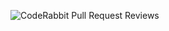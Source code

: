 ![CodeRabbit Pull Request Reviews](https://img.shields.io/coderabbit/prs/github/mithubindia/debian12-install-notes?utm_source=oss&utm_medium=github&utm_campaign=mithubindia%2Fdebian12-install-notes&labelColor=171717&color=FF570A&link=https%3A%2F%2Fcoderabbit.ai&label=CodeRabbit+Reviews)
